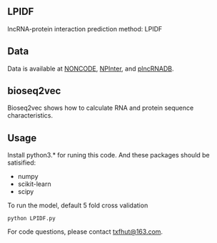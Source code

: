 ## LPIDF
lncRNA-protein interaction prediction method: LPIDF


## Data
Data is available at [NONCODE](http://www.noncode.org), [NPInter](http://bigdata.ibp.ac.cn/npinter3/index.htm), and [plncRNADB](http://bis.zju.edu.cn/plncRNADB).

## bioseq2vec
Bioseq2vec shows how to calculate RNA and protein sequence characteristics. 


## Usage
Install python3.* for runing this code. And these packages should be satisified:
+ numpy
+ scikit-learn
+ scipy

To run the model, default 5 fold cross validation
```shell
python LPIDF.py
```
For code questions, please contact txfhut@163.com.


